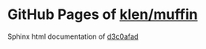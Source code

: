 GitHub Pages of [klen/muffin](https://github.com/klen/muffin.git)
===
Sphinx html documentation of [d3c0afad](https://github.com/klen/muffin/tree/d3c0afad464570a4eda174c9b51005c72695a6c1)

